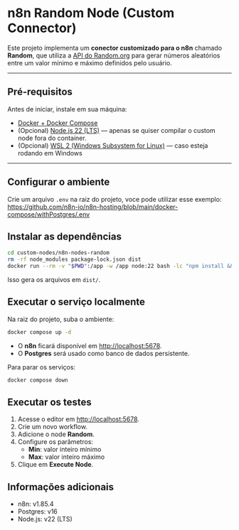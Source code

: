 # n8n Random Node (Custom Connector)

Este projeto implementa um **conector customizado para o n8n** chamado **Random**, que utiliza a [API do Random.org](https://www.random.org/) para gerar números aleatórios entre um valor mínimo e máximo definidos pelo usuário.

---

##  Pré-requisitos

Antes de iniciar, instale em sua máquina:

- [Docker + Docker Compose](https://docs.n8n.io/hosting/installation/docker/)
- (Opcional) [Node.js 22 (LTS)](https://nodejs.org/) — apenas se quiser compilar o custom node fora do container.
- (Opcional) [WSL 2 (Windows Subsystem for Linux)](https://learn.microsoft.com/pt-br/windows/wsl/install) — caso esteja rodando em Windows

---


##  Configurar o ambiente

Crie um arquivo `.env` na raiz do projeto, voce pode utilizar esse exemplo:
https://github.com/n8n-io/n8n-hosting/blob/main/docker-compose/withPostgres/.env



##  Instalar as dependências

```bash
cd custom-nodes/n8n-nodes-random
rm -rf node_modules package-lock.json dist
docker run --rm -v "$PWD":/app -w /app node:22 bash -lc "npm install && npm run build"
```

Isso gera os arquivos em `dist/`.

##  Executar o serviço localmente

Na raiz do projeto, suba o ambiente:

```bash
docker compose up -d 
```

- O **n8n** ficará disponível em [http://localhost:5678](http://localhost:5678).  
- O **Postgres** será usado como banco de dados persistente.


Para parar os serviços:

```bash
docker compose down
```

##  Executar os testes

1. Acesse o editor em [http://localhost:5678](http://localhost:5678).  
2. Crie um novo workflow.  
3. Adicione o node **Random**.  
4. Configure os parâmetros:  
   - **Min**: valor inteiro mínimo  
   - **Max**: valor inteiro máximo  
5. Clique em **Execute Node**.  



##  Informações adicionais

- n8n: v1.85.4  
- Postgres: v16  
- Node.js: v22 (LTS)  
